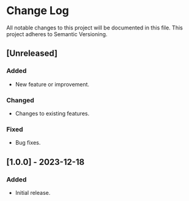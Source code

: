 # Change Log

All notable changes to this project will be documented in this file. This project adheres to Semantic Versioning.

## [Unreleased]

### Added

- New feature or improvement.

### Changed

- Changes to existing features.

### Fixed

- Bug fixes.

## [1.0.0] - 2023-12-18

### Added

- Initial release.

